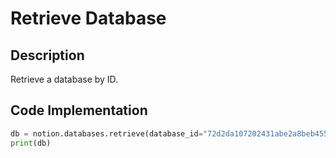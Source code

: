 # Retrieve Database 


## Description

Retrieve a database by ID.

## Code Implementation

```python
db = notion.databases.retrieve(database_id="72d2da107202431abe2a8beb455ba8d2")
print(db)
```